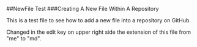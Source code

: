 ##NewFile Test
###Creating A New File Within A Repository

This is a test file to see how to add a new file into a repository on GitHub.


Changed in the edit key on upper right side the extension of this file from "me" to "md".
